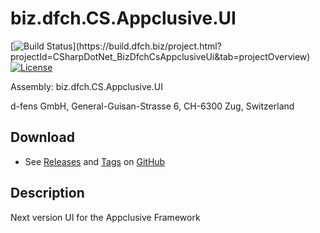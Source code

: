 # biz.dfch.CS.Appclusive.UI
[![Build Status](https://build.dfch.biz/app/rest/builds/buildType:(id:CSharpDotNet_BizDfchCsAppclusiveUi_Build)/statusIcon)](https://build.dfch.biz/project.html?projectId=CSharpDotNet_BizDfchCsAppclusiveUi&tab=projectOverview)
[![License](https://img.shields.io/badge/license-Apache%20License%202.0-blue.svg)](https://github.com/dfch/biz.dfch.CS.Appclusive.UI/blob/master/LICENSE)

Assembly: biz.dfch.CS.Appclusive.UI

d-fens GmbH, General-Guisan-Strasse 6, CH-6300 Zug, Switzerland

## Download

* See [Releases](https://github.com/dfensgmbh/biz.dfch.PS.Appclusive.Client/releases) and [Tags](https://github.com/dfensgmbh/biz.dfch.PS.Appclusive.Client/releases) on [GitHub](https://github.com/dfensgmbh/biz.dfch.PS.Appclusive.Client)

## Description

Next version UI for the Appclusive Framework
